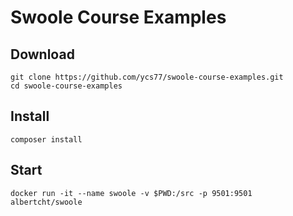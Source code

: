 # Swoole Course Examples

## Download

```
git clone https://github.com/ycs77/swoole-course-examples.git
cd swoole-course-examples
```

## Install

```
composer install
```

## Start

```
docker run -it --name swoole -v $PWD:/src -p 9501:9501 albertcht/swoole
```
